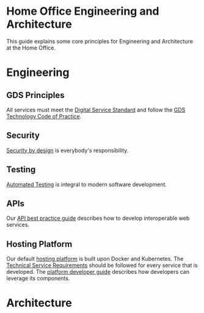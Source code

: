 # Home Office Engineering and Architecture 

This guide explains some core principles for Engineering and Architecture at the Home Office.

# Engineering

## GDS Principles
All services must meet the [Digital Service Standard](https://www.gov.uk/service-manual/service-standard) and follow the [GDS Technology Code of Practice](https://www.gov.uk/government/publications/technology-code-of-practice/technology-code-of-practice).

## Security
[Security by design](https://github.com/UKHomeOffice/security-guide-for-developers/wiki) is everybody's responsibility.

## Testing
[Automated Testing](https://github.com/UKHomeOffice/testing-guide-for-developers) is integral to modern software development.

## APIs
Our [API best practice guide](https://github.com/UKHomeOffice/api-guide-for-developers) describes how to develop interoperable web services.

## Hosting Platform
Our default [hosting platform](https://github.com/UKHomeOffice/hosting-platform) is built upon Docker and Kubernetes.
The [Technical Service Requirements](https://github.com/UKHomeOffice/technical-service-requirements) should be followed for every service that is developed.
The [platform developer guide](https://github.com/UKHomeOffice/hosting-platform/blob/master/developer-docs/README.md) describes how developers can leverage its components.

# Architecture

